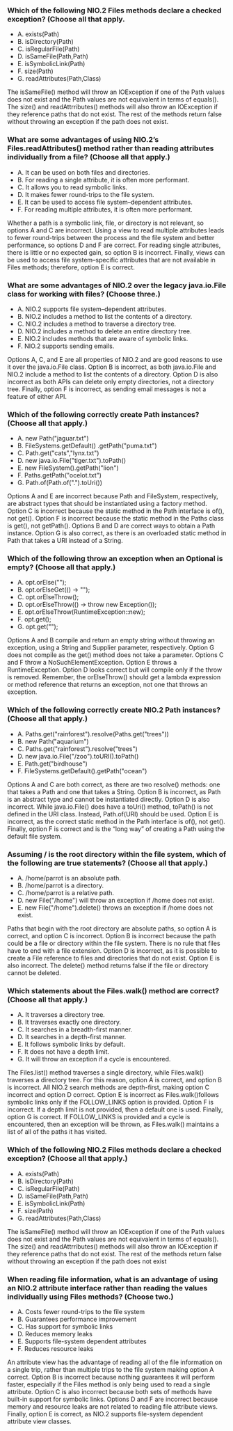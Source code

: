 ### Which of the following NIO.2 Files methods declare a checked exception? (Choose all that apply.
* A. exists(Path)
* B. isDirectory(Path)
* C. isRegularFile(Path)
* D. isSameFile(Path,Path)
* E. isSymbolicLink(Path)
* F. size(Path)
* G. readAttributes(Path,Class)

The isSameFile() method will throw an IOException if one of the Path values does not exist and the Path values are not equivalent in terms of equals().
The size() and readAttrributes() methods will also throw an IOException if they reference paths that do not exist.
The rest of the methods return false without throwing an exception if the path does not exist.



### What are some advantages of using NIO.2’s Files.readAttributes() method rather than reading attributes individually from a file? (Choose all that apply.)
* A. It can be used on both files and directories.
* B. For reading a single attribute, it is often more performant.
* C. It allows you to read symbolic links.
* D. It makes fewer round-trips to the file system.
* E. It can be used to access file system–dependent attributes.
* F. For reading multiple attributes, it is often more performant.

Whether a path is a symbolic link, file, or directory is not relevant, so options A and C are incorrect.
Using a view to read multiple attributes leads to fewer round-trips between the process and the file system and better performance, so options D and F are correct.
For reading single attributes, there is little or no expected gain, so option B is incorrect.
Finally, views can be used to access file system–specific attributes that are not available in Files methods; therefore, option E is correct.

### What are some advantages of NIO.2 over the legacy java.io.File class for working with files? (Choose three.)
* A. NIO.2 supports file system–dependent attributes.
* B. NIO.2 includes a method to list the contents of a directory.
* C. NIO.2 includes a method to traverse a directory tree.
* D. NIO.2 includes a method to delete an entire directory tree.
* E. NIO.2 includes methods that are aware of symbolic links.
* F. NIO.2 supports sending emails.

Options A, C, and E are all properties of NIO.2 and are good reasons to use it over the java.io.File class.
Option B is incorrect, as both java.io.File and NIO.2 include a method to list the contents of a directory.
Option D is also incorrect as both APIs can delete only empty directories, not a directory tree.
Finally, option F is incorrect, as sending email messages is not a feature of either API.

### Which of the following correctly create Path instances? (Choose all that apply.)

* A. new Path("jaguar.txt")
* B. FileSystems.getDefault() .getPath("puma.txt")
* C. Path.get("cats","lynx.txt")
* D. new java.io.File("tiger.txt").toPath()
* E. new FileSystem().getPath("lion")
* F. Paths.getPath("ocelot.txt")
* G. Path.of(Path.of(".").toUri())

Options A and E are incorrect because Path and FileSystem, respectively, are abstract types that should be instantiated using a factory method.
Option C is incorrect because the static method in the Path interface is of(), not get().
Option F is incorrect because the static method in the Paths class is get(), not getPath().
Options B and D are correct ways to obtain a Path instance. Option G is also correct, as there is an overloaded static method in Path that takes a URI instead of a String.

### Which of the following throw an exception when an Optional is empty? (Choose all that apply.)
* A. opt.orElse("");
* B. opt.orElseGet(() -> "");
* C. opt.orElseThrow();
* D. opt.orElseThrow(() -> throw new Exception());
* E. opt.orElseThrow(RuntimeException::new);
* F. opt.get();
* G. opt.get("");

Options A and B compile and return an empty string without throwing an exception, using a String and Supplier parameter, respectively.
Option G does not compile as the get() method does not take a parameter. Options C and F throw a NoSuchElementException.
Option E throws a RuntimeException. Option D looks correct but will compile only if the throw is removed.
Remember, the orElseThrow() should get a lambda expression or method reference that returns an exception, not one that throws an exception.

### Which of the following correctly create NIO.2 Path instances? (Choose all that apply.)
* A. Paths.get("rainforest").resolve(Paths.get("trees"))
* B. new Path("aquarium")
* C. Paths.get("rainforest").resolve("trees")
* D. new java.io.File("/zoo").toURI().toPath()
* E. Path.get("birdhouse")
* F. FileSystems.getDefault().getPath("ocean")

Options A and C are both correct, as there are two resolve() methods: one that takes a Path and one that takes a String.
Option B is incorrect, as Path is an abstract type and cannot be instantiated directly.
Option D is also incorrect. While java.io.File() does have a toUri() method, toPath() is not defined in the URI class.
Instead, Path.of(URI) should be used. Option E is incorrect, as the correct static method in the Path interface is of(), not get().
Finally, option F is correct and is the “long way” of creating a Path using the default file system.

### Assuming / is the root directory within the file system, which of the following are true statements? (Choose all that apply.)
* A. /home/parrot is an absolute path.
* B. /home/parrot is a directory.
*  C. /home/parrot is a relative path.
*  D. new File("/home") will throw an exception if /home does not exist.
*  E. new File("/home").delete() throws an exception if /home does not exist.

Paths that begin with the root directory are absolute paths, so option A is correct, and option C is incorrect.
Option B is incorrect because the path could be a file or directory within the file system.
There is no rule that files have to end with a file extension.
Option D is incorrect, as it is possible to create a File reference to files and directories that do not exist.
Option E is also incorrect. The delete() method returns false if the file or directory cannot be deleted.

### Which statements about the Files.walk() method are correct? (Choose all that apply.)
*  A. It traverses a directory tree.
*  B. It traverses exactly one directory.
*  C. It searches in a breadth-first manner.
*  D. It searches in a depth-first manner.
*  E. It follows symbolic links by default.
*  F. It does not have a depth limit.
*  G. It will throw an exception if a cycle is encountered.

The Files.list() method traverses a single directory, while Files.walk() traverses a directory tree.
For this reason, option A is correct, and option B is incorrect.
All NIO.2 search methods are depth-first, making option C incorrect and option D correct.
Option E is incorrect as Files.walk()follows symbolic links only if the FOLLOW_LINKS option is provided.
Option F is incorrect. If a depth limit is not provided, then a default one is used.
Finally, option G is correct. If FOLLOW_LINKS is provided and a cycle is encountered,
then an exception will be thrown, as Files.walk() maintains a list of all of the paths it has visited.

### Which of the following NIO.2 Files methods declare a checked exception? (Choose all that apply.)
*  A. exists(Path)
*  B. isDirectory(Path)
*  C. isRegularFile(Path)
*  D. isSameFile(Path,Path)
*  E. isSymbolicLink(Path)
*  F. size(Path)
*  G. readAttributes(Path,Class)

The isSameFile() method will throw an IOException if one of the Path values does not exist and the Path values are not equivalent in terms of equals().
The size() and readAttrributes() methods will also throw an IOException if they reference paths that do not exist.
The rest of the methods return false without throwing an exception if the path does not exist

### When reading file information, what is an advantage of using an NIO.2 attribute interface rather than reading the values individually using Files methods? (Choose two.)
* A. Costs fewer round-trips to the file system
* B. Guarantees performance improvement
* C. Has support for symbolic links
* D. Reduces memory leaks
* E. Supports file-system dependent attributes
* F. Reduces resource leaks

An attribute view has the advantage of reading all of the file information on a single trip,
rather than multiple trips to the file system making option A correct.
Option B is incorrect because nothing guarantees it will perform faster,
especially if the Files method is only being used to read a single attribute.
Option C is also incorrect because both sets of methods have built-in support for symbolic links.
Options D and F are incorrect because memory and resource leaks are not related to reading file attribute views.
Finally, option E is correct, as NIO.2 supports file-system dependent attribute view classes.




